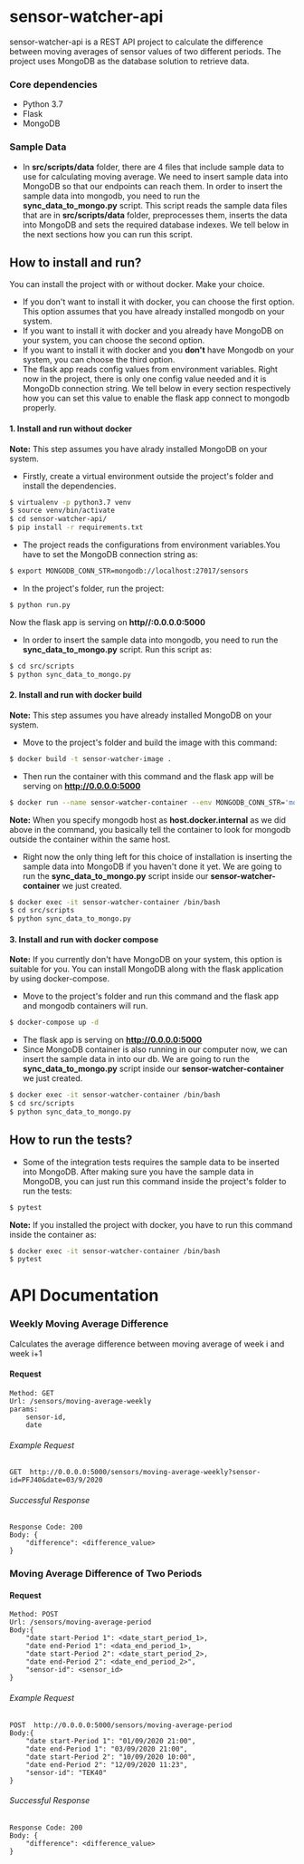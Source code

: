 # sensor-watcher-api
 
sensor-watcher-api is a REST API project to calculate the difference between moving averages of sensor values of two different periods. The project uses MongoDB as the database solution to retrieve data.

### Core dependencies
  - Python 3.7
  - Flask
  - MongoDB

### Sample Data
- In **src/scripts/data** folder, there are 4 files that include sample data to use for calculating moving average.
We need to insert sample data into MongoDB so that our endpoints can reach them. In order to insert the sample data into mongodb, you need to run the  **sync_data_to_mongo.py** script.
This script reads the sample data files that are in **src/scripts/data** folder, preprocesses them, inserts the data into MongoDB and sets the required database indexes.
We tell below in the next sections how you can run this script.

##  How to install and run?
You can install the project with or without docker. Make your choice.
- If you don't want to install it with docker, you can choose the first option. This option assumes that you have already installed mongodb on your system.
- If you want to install it with docker and you already have MongoDB on your system, you can choose the second option.
- If you want to install it with docker and you **don't** have Mongodb on your system, you can choose the third option.
- The flask app reads config values from environment variables. Right now in the project, there is only one config value needed and it is MongoDb connection string. We tell below in every section respectively 
how you can set this value to enable the flask app connect to mongodb properly.


#### 1. Install and run without docker
**Note:** This step assumes you have alrady installed MongoDB on your system.
- Firstly, create a virtual environment outside the project's folder and install the dependencies.
 ```sh
$ virtualenv -p python3.7 venv
$ source venv/bin/activate
$ cd sensor-watcher-api/
$ pip install -r requirements.txt
```

- The project reads the configurations from environment variables.You have to set the MongoDB connection string as:
 ```sh
$ export MONGODB_CONN_STR=mongodb://localhost:27017/sensors
```
- In the project's folder, run the project:
 ```sh
$ python run.py
```
Now the flask app is serving on **http//:0.0.0.0:5000**

- In order to insert the sample data into mongodb, you need to run the  **sync_data_to_mongo.py** script. Run this script as:
 ```sh
$ cd src/scripts
$ python sync_data_to_mongo.py
```

#### 2. Install and run with docker build
**Note:** This step assumes you have already installed MongoDB on your system.
 - Move to the project's folder and build the image with this command:

```sh
$ docker build -t sensor-watcher-image .
```
 - Then run the container with this command and the flask app will be serving on **http://0.0.0.0:5000**
```sh
$ docker run --name sensor-watcher-container --env MONGODB_CONN_STR='mongodb://host.docker.internal:27017/sensors' -d -p 5000:5000 sensor-watcher-image
```
**Note:** When you specify mongodb host as **host.docker.internal** as we did above in the command, 
you basically tell the container to look for mongodb outside the container within the same host.

- Right now the only thing left for this choice of installation is inserting the sample data into MongoDB if you haven't done it yet. We are going to run the **sync_data_to_mongo.py** script inside our **sensor-watcher-container** we just created.
```sh
$ docker exec -it sensor-watcher-container /bin/bash
$ cd src/scripts
$ python sync_data_to_mongo.py
```
#### 3. Install and run with docker compose
**Note:** If you currently don't have MongoDB on your system, this option is suitable for you. You can install MongoDB along with the flask application by using docker-compose.
 - Move to the project's folder and run this command and the flask app and mongodb containers will run.

```sh
$ docker-compose up -d
```
- The flask app is serving on **http://0.0.0.0:5000**
- Since MongoDB container is also running in our computer now, we can insert the sample data in into our db. 
We are going to run the **sync_data_to_mongo.py** script inside our **sensor-watcher-container** we just created.
```sh
$ docker exec -it sensor-watcher-container /bin/bash
$ cd src/scripts
$ python sync_data_to_mongo.py
```
##  How to run the tests?
- Some of the integration tests requires the sample data to be inserted into MongoDB. After making sure you have the sample data in MongoDB, you can just run this command inside the project's folder to run the tests: 
```sh
$ pytest
```
**Note:** If you installed the project with docker, you have to run this command inside the container as: 

```sh
$ docker exec -it sensor-watcher-container /bin/bash
$ pytest
```

# API Documentation
### Weekly Moving Average Difference
Calculates the average difference between moving average of week i and week i+1
#### Request
```
Method: GET
Url: /sensors/moving-average-weekly
params:
    sensor-id,
    date
```
###### Example Request
```
GET  http://0.0.0.0:5000/sensors/moving-average-weekly?sensor-id=PFJ40&date=03/9/2020
```
###### Successful Response
```
Response Code: 200
Body: {
    "difference": <difference_value>
}
```


### Moving Average Difference of Two Periods
#### Request
```
Method: POST
Url: /sensors/moving-average-period
Body:{
    "date start-Period 1": <date_start_period_1>,
    "date end-Period 1": <data_end_period_1>,
    "date start-Period 2": <date_start_period_2>,
    "date end-Period 2": <date_end_period_2>",
    "sensor-id": <sensor_id>
}
```
###### Example Request
```
POST  http://0.0.0.0:5000/sensors/moving-average-period
Body:{
    "date start-Period 1": "01/09/2020 21:00",
    "date end-Period 1": "03/09/2020 21:00",
    "date start-Period 2": "10/09/2020 10:00",
    "date end-Period 2": "12/09/2020 11:23",
    "sensor-id": "TEK40"
}
```
###### Successful Response
```
Response Code: 200
Body: {
    "difference": <difference_value>
}
```